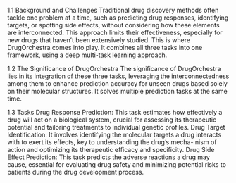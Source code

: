 1.1 Background and Challenges
Traditional drug discovery methods often tackle one problem at a time, such as
predicting drug responses, identifying targets, or spotting side effects, without
considering how these elements are interconnected. This approach limits their
effectiveness, especially for new drugs that haven’t been extensively studied.
This is where DrugOrchestra comes into play. It combines all three tasks into
one framework, using a deep multi-task learning approach.


1.2 The Significance of DrugOrchestra
The significance of DrugOrchestra lies in its integration of these three tasks,
leveraging the interconnectedness among them to enhance prediction accuracy
for unseen drugs based solely on their molecular structures. It solves multiple
prediction tasks at the same time.


1.3 Tasks
Drug Response Prediction: This task estimates how effectively a drug will act on
a biological system, crucial for assessing its therapeutic potential and tailoring
treatments to individual genetic profiles.
Drug Target Identification: It involves identifying the molecular targets a
drug interacts with to exert its effects, key to understanding the drug’s mecha-
nism of action and optimizing its therapeutic efficacy and specificity.
Drug Side Effect Prediction: This task predicts the adverse reactions a drug
may cause, essential for evaluating drug safety and minimizing potential risks
to patients during the drug development process.
